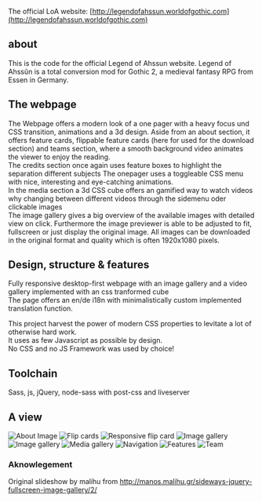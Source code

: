 The official LoA website: [http://legendofahssun.worldofgothic.com](http://legendofahssun.worldofgothic.com)

## about
This is the code for the official Legend of Ahssun website.
Legend of Ahssûn is a total conversion mod for Gothic 2, a medieval fantasy RPG from Essen in Germany.

## The webpage
The Webpage offers a modern look of a one pager with a heavy focus und CSS transition, animations and a 3d design.
Aside from an about section, it offers feature cards, flippable feature cards (here for used for the download section)
and teams section, where a smooth background video animates the viewer to enjoy the reading.<br>
The credits section once again uses feature boxes to highlight the separation different subjects
The onepager uses a toggleable CSS menu with nice, interesting and eye-catching animations.
<br>
In the media section a 3d CSS cube offers an gamified way to watch videos why changing between different
videos through the sidemenu oder clickable images
<br>
The image gallery gives a big overview of the available images with detailed view on click. 
Furthermore the image previewer is able to be adjusted to fit, fullscreen or just display the original image.
All images can be downloaded in the original format and quality which is often 1920x1080 pixels.

## Design, structure & features
Fully responsive desktop-first webpage with an image 
gallery and a video gallery implemented 
with an css tranformed cube<br>
The page offers an en/de i18n with minimalistically 
custom implemented translation function.

This project harvest the power of modern CSS 
properties to levitate a lot of otherwise 
hard work.<br>
It uses as few Javascript as possible by design.<br>
No CSS and no JS Framework was used by choice!

## Toolchain
Sass, js, jQuery, node-sass with post-css and liveserver

## A view
![About Image](https://github.com/konstantinsteinmiller/legend-of-ahssun/raw/master/doc/about.png "About")
![Flip cards](https://github.com/konstantinsteinmiller/legend-of-ahssun/raw/master/doc/flip-cards.png "Flip cards")
![Responsive flip card](https://github.com/konstantinsteinmiller/legend-of-ahssun/raw/master/doc/responsive-flip-card.png "Responsive flip card")
![Image gallery](https://github.com/konstantinsteinmiller/legend-of-ahssun/raw/master/doc/image-gallery-1.png "Image gallery")
![Image gallery](https://github.com/konstantinsteinmiller/legend-of-ahssun/raw/master/doc/image-gallery-2.png "Image gallery")
![Media gallery](https://github.com/konstantinsteinmiller/legend-of-ahssun/raw/master/doc/media-gallery.png "Media gallery")
![Navigation](https://github.com/konstantinsteinmiller/legend-of-ahssun/raw/master/doc/navigation.png "Navigation")
![Features](https://github.com/konstantinsteinmiller/legend-of-ahssun/raw/master/doc/features.png "Features")
![Team](https://github.com/konstantinsteinmiller/legend-of-ahssun/raw/master/doc/team.png "Team")

### Aknowlegement
Original slideshow by malihu from http://manos.malihu.gr/sideways-jquery-fullscreen-image-gallery/2/
